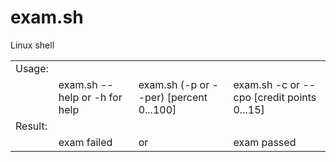 # exam.sh
Linux shell

<table>
    <tr>
	    <td>Usage:</td>
	    </tr>
    <tr>
    	<td></td>
	    		<td> exam.sh --help or -h for help </td>
			  <td>exam.sh (-p or --per) [percent 0...100] </td>
			<td>exam.sh -c or --cpo [credit points 0...15] </td>
</tr>
	<tr>
	    <td>Result:</td>
	    </tr>
    <tr>
    	<td></td>
	    		<td>  exam failed  </td>
	    <td>or</td>
			  <td> exam passed </span></td>
</tr>
</table>
